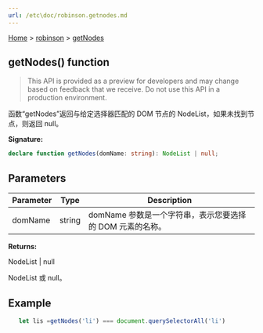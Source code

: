 ```yaml
---
url: /etc\doc/robinson.getnodes.md
---
```

[Home](./index.md) > [robinson](./robinson.md) > [getNodes](./robinson.getnodes.md)

## getNodes() function

> This API is provided as a preview for developers and may change based on feedback that we receive. Do not use this API in a production environment.

函数“getNodes”返回与给定选择器匹配的 DOM 节点的 NodeList，如果未找到节点，则返回 null。

**Signature:**

```typescript
declare function getNodes(domName: string): NodeList | null;
```

## Parameters

|  Parameter | Type | Description |
|  --- | --- | --- |
|  domName | string | domName 参数是一个字符串，表示您要选择的 DOM 元素的名称。 |

**Returns:**

NodeList | null

NodeList 或 null。

## Example

```JavaScript
   let lis =getNodes('li') === document.querySelectorAll('li')
```
